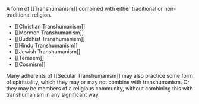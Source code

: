 A form of [[Transhumanism]] combined with either traditional or non-traditional religion.

- [[Christian Transhumanism]]
- [[Mormon Transhumanism]]
- [[Buddhist Transhumanism]]
- [[Hindu Transhumanism]]
- [[Jewish Transhumanism]]
- [[Terasem]]
- [[Cosmism]]

Many adherents of [[Secular Transhumanism]] may also practice some form of spirituality, which they may or may not combine with transhumanism. Or they may be members of a religious community, without combining this with transhumanism in any significant way.
